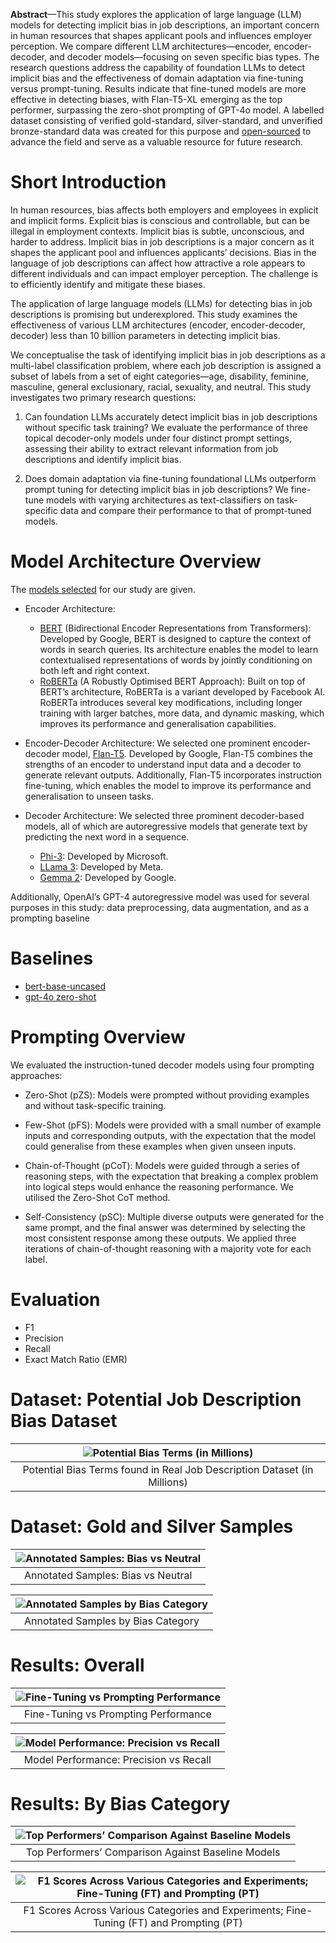 **Abstract**—This study explores the application of large language (LLM) models for detecting implicit bias in job descriptions, an important concern in human resources that shapes applicant pools and influences employer perception.
We compare different LLM architectures—encoder, encoder-decoder, and decoder models—focusing on seven specific bias types. 
The research questions address the capability of foundation LLMs to detect implicit bias and the effectiveness of domain adaptation via fine-tuning versus prompt-tuning.
Results indicate that fine-tuned models are more effective in detecting biases, with Flan-T5-XL emerging as the top performer, surpassing the zero-shot prompting of GPT-4o model.
A labelled dataset consisting of verified gold-standard, silver-standard, and unverified bronze-standard data was created for this purpose and [open-sourced](https://huggingface.co/datasets/2024-mcm-everitt-ryan/benchmark) to advance the field and serve as a valuable resource for future research.

# Short Introduction
In human resources, bias affects both employers and employees in explicit and implicit forms. Explicit bias is
conscious and controllable, but can be illegal in employment
contexts. Implicit bias is subtle, unconscious, and harder to
address. Implicit bias in job descriptions is a major
concern as it shapes the applicant pool and influences applicants’ decisions. Bias in the language of job descriptions can
affect how attractive a role appears to different individuals and
can impact employer perception. The challenge is to efficiently
identify and mitigate these biases.


The application of large language models (LLMs) for detecting bias in job descriptions is promising but underexplored.
This study examines the effectiveness of various LLM architectures (encoder, encoder-decoder, decoder) less than 10 billion parameters in detecting implicit
bias.


We conceptualise the task of identifying implicit bias in
job descriptions as a multi-label classification problem, where
each job description is assigned a subset of labels from a
set of eight categories—age, disability, feminine, masculine,
general exclusionary, racial, sexuality, and neutral. This study
investigates two primary research questions:

1) Can foundation LLMs accurately detect implicit bias in
job descriptions without specific task training? We evaluate the performance of three topical decoder-only models
under four distinct prompt settings, assessing their ability
to extract relevant information from job descriptions and
identify implicit bias.

2) Does domain adaptation via fine-tuning foundational
LLMs outperform prompt tuning for detecting implicit
bias in job descriptions? We fine-tune models with varying architectures as text-classifiers on task-specific data
and compare their performance to that of prompt-tuned
models.

# Model Architecture Overview


The [models selected](https://huggingface.co/datasets/2024-mcm-everitt-ryan) for our study are given.

- Encoder Architecture:
  - [BERT](https://huggingface.co/collections/google/bert-release-64ff5e7a4be99045d1896dbc) (Bidirectional Encoder Representations from
Transformers): Developed by Google, BERT is designed
to capture the context of words in search queries. Its
architecture enables the model to learn contextualised
representations of words by jointly conditioning on both
left and right context.
  - [RoBERTa](https://huggingface.co/docs/transformers/en/model_doc/roberta) (A Robustly Optimised BERT Approach):
Built on top of BERT’s architecture, RoBERTa is a
variant developed by Facebook AI. RoBERTa introduces
several key modifications, including longer training with
larger batches, more data, and dynamic masking, which
improves its performance and generalisation capabilities.

- Encoder-Decoder Architecture: We selected one prominent encoder-decoder model, [Flan-T5](https://huggingface.co/collections/google/flan-t5-release-65005c39e3201fff885e22fb). Developed by Google,
Flan-T5 combines the strengths of an encoder to understand
input data and a decoder to generate relevant outputs. Additionally, Flan-T5 incorporates instruction fine-tuning, which
enables the model to improve its performance and generalisation to unseen tasks.

- Decoder Architecture: We selected three prominent
decoder-based models, all of which are autoregressive models
that generate text by predicting the next word in a sequence.
  - [Phi-3](https://huggingface.co/collections/microsoft/phi-3-6626e15e9585a200d2d761e3): Developed by Microsoft.
  - [LLama 3](https://huggingface.co/collections/meta-llama/meta-llama-3-66214712577ca38149ebb2b6): Developed by Meta.
  - [Gemma 2](https://huggingface.co/collections/google/gemma-2-release-667d6600fd5220e7b967f315): Developed by Google.

Additionally, OpenAI’s GPT-4 autoregressive model was
used for several purposes in this study: data preprocessing,
data augmentation, and as a prompting baseline

# Baselines
- [bert-base-uncased](https://huggingface.co/google-bert/bert-base-uncased)
- [gpt-4o zero-shot](https://platform.openai.com/docs/models/gpt-4o)

# Prompting Overview
We evaluated the instruction-tuned decoder
models using four prompting approaches:

- Zero-Shot (pZS): Models were prompted without providing examples and without task-specific training.

- Few-Shot (pFS): Models were provided with a small
number of example inputs and corresponding outputs,
with the expectation that the model could generalise from
these examples when given unseen inputs.

- Chain-of-Thought (pCoT): Models were guided through
a series of reasoning steps, with the expectation that
breaking a complex problem into logical steps would
enhance the reasoning performance. We utilised the
Zero-Shot CoT method.

- Self-Consistency (pSC): Multiple diverse outputs were
generated for the same prompt, and the final answer
was determined by selecting the most consistent response
among these outputs. We applied three iterations of
chain-of-thought reasoning with a majority vote for each
label.

# Evaluation
- F1
- Precision
- Recall
- Exact Match Ratio (EMR)

# Dataset: Potential Job Description Bias Dataset

|![Potential Bias Terms (in Millions)](https://huggingface.co/spaces/2024-mcm-everitt-ryan/README/resolve/main/03_potential-terms.png)|
|:--:|
|Potential Bias Terms found in Real Job Description Dataset (in Millions)|

# Dataset: Gold and Silver Samples

|![Annotated Samples: Bias vs Neutral](https://huggingface.co/spaces/2024-mcm-everitt-ryan/README/resolve/main/03_bias-vs-neutral.png)|
|:--:|
|Annotated Samples: Bias vs Neutral|


|![Annotated Samples by Bias Category](https://huggingface.co/spaces/2024-mcm-everitt-ryan/README/resolve/main/03_verified-real-vs-synthetics.png)|
|:--:|
|Annotated Samples by Bias Category|


# Results: Overall


|![Fine-Tuning vs Prompting Performance](https://huggingface.co/spaces/2024-mcm-everitt-ryan/README/resolve/main/05_ft_vs_prompt.png)|
|:--:|
|Fine-Tuning vs Prompting Performance|

|![Model Performance: Precision vs Recall](https://huggingface.co/spaces/2024-mcm-everitt-ryan/README/resolve/main/05_recall-vs-precision.png)|
|:--:|
|Model Performance: Precision vs Recall|




# Results: By Bias Category

|![Top Performers’ Comparison Against Baseline Models](https://huggingface.co/spaces/2024-mcm-everitt-ryan/README/resolve/main/05_labels-radar-chart.png)|
|:--:|
|Top Performers’ Comparison Against Baseline Models|



|![F1 Scores Across Various Categories and Experiments; Fine-Tuning (FT) and Prompting (PT)](https://huggingface.co/spaces/2024-mcm-everitt-ryan/README/resolve/main/08_label-boxplots.png)|
|:--:|
|F1 Scores Across Various Categories and Experiments; Fine-Tuning (FT) and Prompting (PT)|
